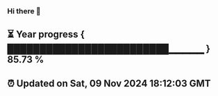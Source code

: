 ### Hi there 👋
⏳ Year progress { █████████████████████████▁▁▁▁▁ } 85.73 %
---
⏰ Updated on Sat, 09 Nov 2024 18:12:03 GMT
---
